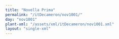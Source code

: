 ```yaml
---
title: "Novella Prima"
permalink: "/itDecameron/nov1001/"
day: "nov1001"
plant-xml: "/assets/xml/itDecameron/nov1001.xml"
layout: "single-xml"
---
```

